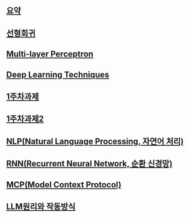 ## [요약](https://github.com/kps990515/AI/tree/main/Lecture/summary)
## [선형회귀](https://github.com/kps990515/AI/tree/main/Lecture/chapter1)
## [Multi-layer Perceptron](https://github.com/kps990515/AI/tree/main/Lecture/chapter2)
## [Deep Learning Techniques](https://github.com/kps990515/AI/tree/main/Lecture/chapter3)
## [1주차과제](https://github.com/kps990515/AI/tree/main/Lecture/chapter4)
## [1주차과제2](https://github.com/kps990515/AI/tree/main/Lecture/chapter5)
## [NLP(Natural Language Processing, 자연어 처리)](https://github.com/kps990515/AI/tree/main/Lecture/chapter6)
## [RNN(Recurrent Neural Network, 순환 신경망)](https://github.com/kps990515/AI/tree/main/Lecture/chapter7)
## [MCP(Model Context Protocol)](https://github.com/kps990515/AI/tree/main/Lecture/chapter8)
## [LLM원리와 작동방식](https://github.com/kps990515/AI/tree/main/Lecture/chapter9)

